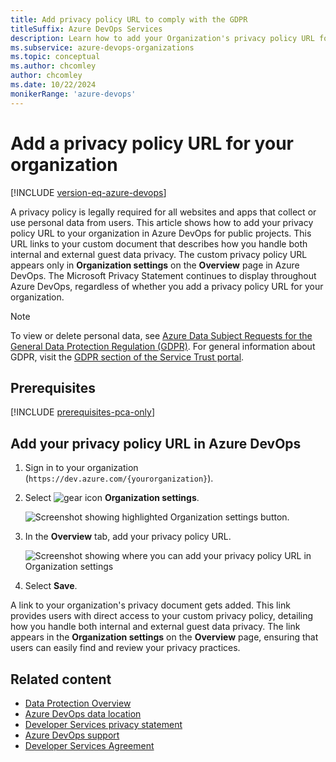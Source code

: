 ```yaml
---
title: Add privacy policy URL to comply with the GDPR
titleSuffix: Azure DevOps Services
description: Learn how to add your Organization's privacy policy URL for your public project, which describes how you handle internal and external guest data privacy.
ms.subservice: azure-devops-organizations
ms.topic: conceptual
ms.author: chcomley
author: chcomley
ms.date: 10/22/2024
monikerRange: 'azure-devops'
---
```


# Add a privacy policy URL for your organization

[!INCLUDE [version-eq-azure-devops](../../includes/version-eq-azure-devops.md)]

A privacy policy is legally required for all websites and apps that collect or use personal data from users. This article shows how to add your privacy policy URL to your organization in Azure DevOps for public projects. This URL links to your custom document that describes how you handle both internal and external guest data privacy. The custom privacy policy URL appears only in **Organization settings** on the **Overview** page in Azure DevOps. The Microsoft Privacy Statement continues to display throughout Azure DevOps, regardless of whether you add a privacy policy URL for your organization.

> [!NOTE]
> To view or delete personal data, see [Azure Data Subject Requests for the General Data Protection Regulation (GDPR)](/microsoft-365/compliance/gdpr-dsr-azure). For general information about GDPR, visit the [GDPR section of the Service Trust portal](https://servicetrust.microsoft.com/ViewPage/GDPRGetStarted).

## Prerequisites

[!INCLUDE [prerequisites-pca-only](../../includes/prerequisites-pca-only.md)]

## Add your privacy policy URL in Azure DevOps

1. Sign in to your organization (```https://dev.azure.com/{yourorganization}```).
2. Select ![gear icon](../../media/icons/gear-icon.png) **Organization settings**.
  
   ![Screenshot showing highlighted Organization settings button.](../../media/settings/open-admin-settings-vert.png)

3. In the **Overview** tab, add your privacy policy URL.

   ![Screenshot showing where you can add your privacy policy URL in Organization settings](media/add-privacy-url/privacy-url-in-organization-settings.png)

4.  Select **Save**.

   A link to your organization's privacy document gets added. This link provides users with direct access to your custom privacy policy, detailing how you handle both internal and external guest data privacy. The link appears in the **Organization settings** on the **Overview** page, ensuring that users can easily find and review your privacy practices.

## Related content
- [Data Protection Overview](../security/data-protection.md)
- [Azure DevOps data location](../security/data-location.md)
- [Developer Services privacy statement](https://privacy.microsoft.com/privacystatement)
- [Azure DevOps support](https://developercommunity.visualstudio.com/spaces/21/index.html)
- [Developer Services Agreement](../../user-guide/services.md)
